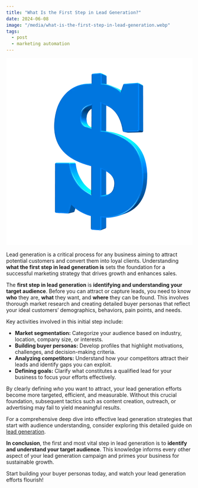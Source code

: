 ```yaml
---
title: "What Is the First Step in Lead Generation?"
date: 2024-06-08
image: "/media/what-is-the-first-step-in-lead-generation.webp"
tags:
  - post
  - marketing automation
---
```


![What Is the First Step in Lead Generation?](/media/what-is-the-first-step-in-lead-generation.webp)

Lead generation is a critical process for any business aiming to attract potential customers and convert them into loyal clients. Understanding **what the first step in lead generation is** sets the foundation for a successful marketing strategy that drives growth and enhances sales.

The **first step in lead generation** is **identifying and understanding your target audience**. Before you can attract or capture leads, you need to know **who** they are, **what** they want, and **where** they can be found. This involves thorough market research and creating detailed buyer personas that reflect your ideal customers’ demographics, behaviors, pain points, and needs.

Key activities involved in this initial step include:

- **Market segmentation:** Categorize your audience based on industry, location, company size, or interests.
- **Building buyer personas:** Develop profiles that highlight motivations, challenges, and decision-making criteria.
- **Analyzing competitors:** Understand how your competitors attract their leads and identify gaps you can exploit.
- **Defining goals:** Clarify what constitutes a qualified lead for your business to focus your efforts effectively.

By clearly defining *who* you want to attract, your lead generation efforts become more targeted, efficient, and measurable. Without this crucial foundation, subsequent tactics such as content creation, outreach, or advertising may fail to yield meaningful results.

For a comprehensive deep dive into effective lead generation strategies that start with audience understanding, consider exploring this detailed guide on [lead generation](https://leadcraftr.com/posts/lead-generation/).

**In conclusion**, the first and most vital step in lead generation is to **identify and understand your target audience**. This knowledge informs every other aspect of your lead generation campaign and primes your business for sustainable growth.

Start building your buyer personas today, and watch your lead generation efforts flourish!
